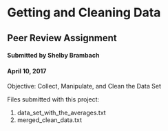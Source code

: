 <H1>Getting and Cleaning Data</H1>
<H2>Peer Review Assignment</H2>
<H4>Submitted by Shelby Brambach</H4>
<H4>April 10, 2017</H4>

Objective:  Collect, Manipulate, and Clean the Data Set

Files submitted with this project:
<OL>
<li>data_set_with_the_averages.txt</li>
<li>merged_clean_data.txt</li>
</OL>

